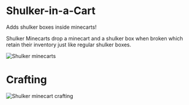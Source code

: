 # Shulker-in-a-Cart
Adds shulker boxes inside minecarts!

Shulker Minecarts drop a minecart and a shulker box when broken which retain their inventory just like regular shulker boxes.

![Shulker minecarts](https://drive.google.com/uc?export=download&id=1VQi96xZojtZ0YznXYdmc7HnSGrtOw99b)

# Crafting

![Shulker minecart crafting](https://drive.google.com/uc?export=download&id=1BV_aMDkzfwRcF2AYukJtJY2YsbzUy3kV)
